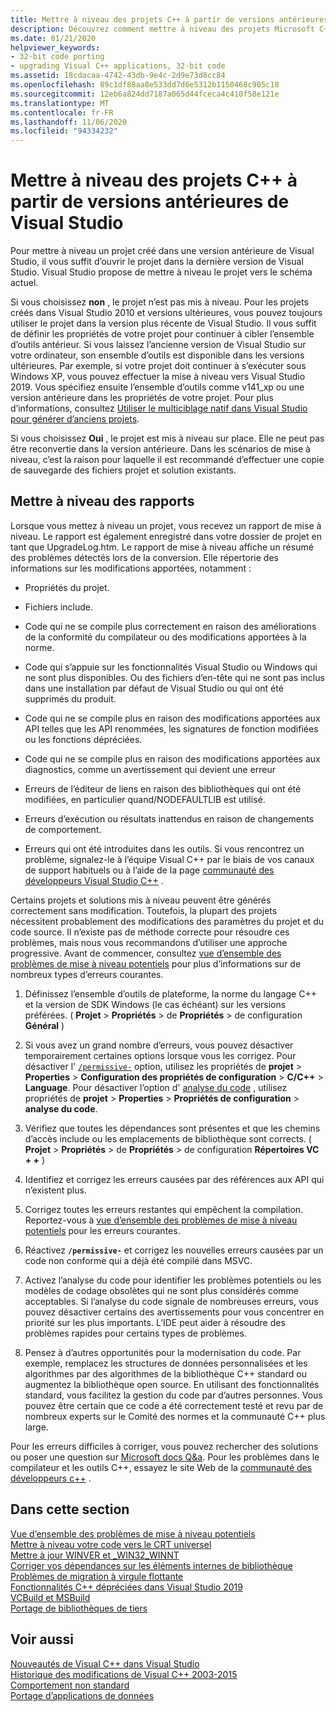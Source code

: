 ```yaml
---
title: Mettre à niveau des projets C++ à partir de versions antérieures de Visual Studio
description: Découvrez comment mettre à niveau des projets Microsoft C++ à partir de versions antérieures de Visual Studio.
ms.date: 01/21/2020
helpviewer_keywords:
- 32-bit code porting
- upgrading Visual C++ applications, 32-bit code
ms.assetid: 18cdacaa-4742-43db-9e4c-2d9e73d8cc84
ms.openlocfilehash: 89c1df88aa8e533dd7d6e5312b1150468c905c18
ms.sourcegitcommit: 12eb6a824dd7187a065d44fceca4c410f58e121e
ms.translationtype: MT
ms.contentlocale: fr-FR
ms.lasthandoff: 11/06/2020
ms.locfileid: "94334232"
---
```

# <a name="upgrade-c-projects-from-earlier-versions-of-visual-studio"></a>Mettre à niveau des projets C++ à partir de versions antérieures de Visual Studio

Pour mettre à niveau un projet créé dans une version antérieure de Visual Studio, il vous suffit d’ouvrir le projet dans la dernière version de Visual Studio. Visual Studio propose de mettre à niveau le projet vers le schéma actuel.

Si vous choisissez **non** , le projet n’est pas mis à niveau. Pour les projets créés dans Visual Studio 2010 et versions ultérieures, vous pouvez toujours utiliser le projet dans la version plus récente de Visual Studio. Il vous suffit de définir les propriétés de votre projet pour continuer à cibler l’ensemble d’outils antérieur. Si vous laissez l’ancienne version de Visual Studio sur votre ordinateur, son ensemble d’outils est disponible dans les versions ultérieures. Par exemple, si votre projet doit continuer à s’exécuter sous Windows XP, vous pouvez effectuer la mise à niveau vers Visual Studio 2019. Vous spécifiez ensuite l’ensemble d’outils comme v141_xp ou une version antérieure dans les propriétés de votre projet. Pour plus d’informations, consultez [Utiliser le multiciblage natif dans Visual Studio pour générer d’anciens projets](use-native-multi-targeting.md).

Si vous choisissez **Oui** , le projet est mis à niveau sur place. Elle ne peut pas être reconvertie dans la version antérieure. Dans les scénarios de mise à niveau, c’est la raison pour laquelle il est recommandé d’effectuer une copie de sauvegarde des fichiers projet et solution existants.

## <a name="upgrade-reports"></a>Mettre à niveau des rapports

Lorsque vous mettez à niveau un projet, vous recevez un rapport de mise à niveau. Le rapport est également enregistré dans votre dossier de projet en tant que UpgradeLog.htm. Le rapport de mise à niveau affiche un résumé des problèmes détectés lors de la conversion. Elle répertorie des informations sur les modifications apportées, notamment :

- Propriétés du projet.

- Fichiers include.

- Code qui ne se compile plus correctement en raison des améliorations de la conformité du compilateur ou des modifications apportées à la norme.

- Code qui s’appuie sur les fonctionnalités Visual Studio ou Windows qui ne sont plus disponibles. Ou des fichiers d’en-tête qui ne sont pas inclus dans une installation par défaut de Visual Studio ou qui ont été supprimés du produit.

- Code qui ne se compile plus en raison des modifications apportées aux API telles que les API renommées, les signatures de fonction modifiées ou les fonctions dépréciées.

- Code qui ne se compile plus en raison des modifications apportées aux diagnostics, comme un avertissement qui devient une erreur

- Erreurs de l’éditeur de liens en raison des bibliothèques qui ont été modifiées, en particulier quand/NODEFAULTLIB est utilisé.

- Erreurs d’exécution ou résultats inattendus en raison de changements de comportement.

- Erreurs qui ont été introduites dans les outils. Si vous rencontrez un problème, signalez-le à l’équipe Visual C++ par le biais de vos canaux de support habituels ou à l’aide de la page [communauté des développeurs Visual Studio C++](https://aka.ms/feedback/report?space=62) .

Certains projets et solutions mis à niveau peuvent être générés correctement sans modification. Toutefois, la plupart des projets nécessitent probablement des modifications des paramètres du projet et du code source. Il n’existe pas de méthode correcte pour résoudre ces problèmes, mais nous vous recommandons d’utiliser une approche progressive. Avant de commencer, consultez [vue d’ensemble des problèmes de mise à niveau potentiels](../porting/overview-of-potential-upgrade-issues-visual-cpp.md) pour plus d’informations sur de nombreux types d’erreurs courantes.

1. Définissez l’ensemble d’outils de plateforme, la norme du langage C++ et la version de SDK Windows (le cas échéant) sur les versions préférées. ( **Projet**  >  **Propriétés**  >  de **Propriétés**  >  de configuration **Général** )

1. Si vous avez un grand nombre d’erreurs, vous pouvez désactiver temporairement certaines options lorsque vous les corrigez. Pour désactiver l' [`/permissive-`](../build/reference/permissive-standards-conformance.md) option, utilisez les propriétés de **projet**  >  **Properties**  >  **Configuration des propriétés de configuration**  >  **C/C++**  >  **Language**. Pour désactiver l’option d' [analyse du code](../code-quality/code-analysis-for-c-cpp-overview.md) , utilisez propriétés de **projet**  >  **Properties**  >  **Propriétés de configuration**  >  **analyse du code**.

1. Vérifiez que toutes les dépendances sont présentes et que les chemins d’accès include ou les emplacements de bibliothèque sont corrects. ( **Projet**  >  **Propriétés**  >  de **Propriétés**  >  de configuration **Répertoires VC + +** )

1. Identifiez et corrigez les erreurs causées par des références aux API qui n’existent plus.

1. Corrigez toutes les erreurs restantes qui empêchent la compilation. Reportez-vous à [vue d’ensemble des problèmes de mise à niveau potentiels](../porting/overview-of-potential-upgrade-issues-visual-cpp.md) pour les erreurs courantes.

1. Réactivez **`/permissive-`** et corrigez les nouvelles erreurs causées par un code non conforme qui a déjà été compilé dans MSVC.

1. Activez l’analyse du code pour identifier les problèmes potentiels ou les modèles de codage obsolètes qui ne sont plus considérés comme acceptables. Si l’analyse du code signale de nombreuses erreurs, vous pouvez désactiver certains des avertissements pour vous concentrer en priorité sur les plus importants. L’IDE peut aider à résoudre des problèmes rapides pour certains types de problèmes.

1. Pensez à d’autres opportunités pour la modernisation du code. Par exemple, remplacez les structures de données personnalisées et les algorithmes par des algorithmes de la bibliothèque C++ standard ou augmentez la bibliothèque open source. En utilisant des fonctionnalités standard, vous facilitez la gestion du code par d’autres personnes. Vous pouvez être certain que ce code a été correctement testé et revu par de nombreux experts sur le Comité des normes et la communauté C++ plus large.

Pour les erreurs difficiles à corriger, vous pouvez rechercher des solutions ou poser une question sur [Microsoft docs Q&a](/answers/topics/c%2B%2B.html). Pour les problèmes dans le compilateur et les outils C++, essayez le site Web de la [communauté des développeurs c++](https://aka.ms/vsfeedback/browsecpp) .

## <a name="in-this-section"></a>Dans cette section

[Vue d’ensemble des problèmes de mise à niveau potentiels](overview-of-potential-upgrade-issues-visual-cpp.md)\
[Mettre à niveau votre code vers le CRT universel](upgrade-your-code-to-the-universal-crt.md)\
[Mettre à jour WINVER et _WIN32_WINNT](modifying-winver-and-win32-winnt.md)\
[Corriger vos dépendances sur les éléments internes de bibliothèque](fix-your-dependencies-on-library-internals.md)\
[Problèmes de migration à virgule flottante](floating-point-migration-issues.md)\
[Fonctionnalités C++ dépréciées dans Visual Studio 2019](features-deprecated-in-visual-studio.md)\
[VCBuild et MSBuild](build-system-changes.md)\
[Portage de bibliothèques de tiers](porting-third-party-libraries.md)

## <a name="see-also"></a>Voir aussi

[Nouveautés de Visual C++ dans Visual Studio](../overview/what-s-new-for-visual-cpp-in-visual-studio.md)\
[Historique des modifications de Visual C++ 2003-2015](../porting/visual-cpp-change-history-2003-2015.md)\
[Comportement non standard](../cpp/nonstandard-behavior.md)\
[Portage d’applications de données](../data/data-access-programming-mfc-atl.md)
